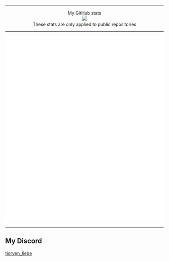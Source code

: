 <hr/>
<p align="center">My GitHub stats<br/><img src="https://github-profile-trophy.vercel.app/?username=Tjorven-Liebe&theme=darkhub&column=4&margin-w=15&margin-h=15"><br/>These stats are only applied to public repositories</p>
<hr/>
<img src="https://github.com/Tjorven-Liebe/github-stats/blob/master/generated/overview.svg#gh-dark-mode-only" />
<img src="https://github.com/Tjorven-Liebe/github-stats/blob/master/generated/languages.svg#gh-dark-mode-only" />
<hr/>
<h2>My Discord</h2>
<a href="https://discord.com/users/428284027519369217" target="_blank">tjorven_liebe</a>
